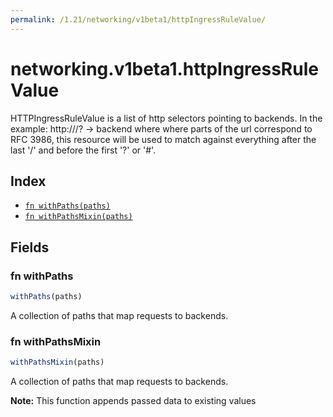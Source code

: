 ```yaml
---
permalink: /1.21/networking/v1beta1/httpIngressRuleValue/
---
```


# networking.v1beta1.httpIngressRuleValue

HTTPIngressRuleValue is a list of http selectors pointing to backends. In the example: http://<host>/<path>?<searchpart> -> backend where where parts of the url correspond to RFC 3986, this resource will be used to match against everything after the last '/' and before the first '?' or '#'.

## Index

* [`fn withPaths(paths)`](#fn-withpaths)
* [`fn withPathsMixin(paths)`](#fn-withpathsmixin)

## Fields

### fn withPaths

```ts
withPaths(paths)
```

A collection of paths that map requests to backends.

### fn withPathsMixin

```ts
withPathsMixin(paths)
```

A collection of paths that map requests to backends.

**Note:** This function appends passed data to existing values